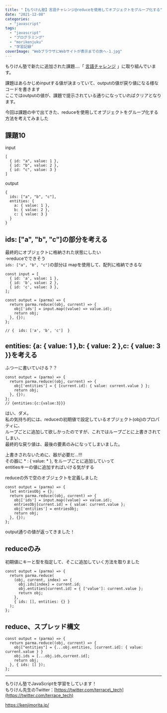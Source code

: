 ```yaml
---
title: "【もりけん塾】言語チャレンジ@reduceを使用してオブジェクトをグループ化する"
date: "2021-12-08"
categories: 
  - "javascript"
tags: 
  - "javascript"
  - "プログラミング"
  - "morikenjuku"
  - "学習記録"
coverImage: "WebブラウザにWebサイトが表示までの旅へ-1.jpg"
---
```


もりけん塾で新たに追加された課題....「 [言語チャレンジ](https://github.com/kenmori/handsonFrontend/blob/master/work/basic/Work.md) 」に取り組んでいます。

課題はあらかじめinputする値が決まっていて、outputの値が戻り値になる様なコードを書きます  
ここではoutputの値が、課題で提示されている通りになっていればクリアとなります。

今回は課題の中で出てきた、reduceを使用してオブジェクトをグループ化する方法を考えてみました

## 課題10

input

```
[
  { id: "a", value: 1 },
  { id: "b", value: 2 },
  { id: "c", value: 3 }
]
```

output

```
{
  ids: ["a", "b", "c"],
  entities: {
    a: { value: 1 },
    b: { value: 2 },
    c: { value: 3 }
  }
}
```

## ids: \["a", "b", "c"\]の部分を考える

最終的にオブジェクトに格納された状態にしたい  
→reduceでできそう  
`ids: ["a", "b", "c"]`の部分は mapを使用して、配列に格納できるな

```
const input = [
  { id: 'a', value: 1 },
  { id: 'b', value: 2 },
  { id: 'c', value: 3 },
];

const output = (parma) => {
  return parma.reduce((obj, current) => {
    obj['ids'] = input.map((value) => value.id);
    return obj;
  }, {});
};

// {  ids: ['a', 'b', 'c']  }
```

## entities: {a: { value: 1 },b: { value: 2 },c: { value: 3 }}を考える

ふつーに書いていける？？

```
const output = (parma) => {
  return parma.reduce((obj, current) => {
    obj['entities'] = { [current.id]: { value: current.value } };
    return obj;
  }, {});
};
// {entities:{c:{value:3}}}
```

はい、ダメ。  
私の気持ち的には、reduceの初期値で設定しているオブジェクト(obj)のプロパティに、  
ループごとに追加して欲しかったのですが、これではループごとに上書きされてしまい、  
最終的な戻り値は、最後の要素のみになってしまいました。

上書きされないために、器が必要だ...!!!  
その器に \* : { value: \* }, をループごとに追加していって  
entitiesキーの値に追加すればいける気がする

reduceの外で空のオブジェクトを定義しました

```
const output = (parma) => {
  let entriesObj = {};
  return parma.reduce((obj, current) => {
    obj['ids'] = input.map((value) => value.id);
    entriesObj[current.id] = { value: current.value };
    obj['entities'] = entriesObj;
    return obj;
  }, {});
};
```

output通りの値が返ってきました！

## reduceのみ

初期値にキーと型を指定して、そこに追加していく方法を取りました

```
const output = (parma) => {
  return parma.reduce(
    (obj, current, index) => {
      obj.ids[index] = current.id;
      obj.entities[current.id] = { ['value']: current.value };
      return obj;
    },
    { ids: [], entities: {} }
  );
};
```

## reduce、スプレッド構文

```
const output = (parma) => {
  return parma.reduce((obj, current) => {
    obj["entities"] = {...obj.entities, [current.id]: { value: current.value } }
    obj.ids = [...obj.ids,current.id];
    return obj;
  }, { ids: [] });
};
```

* * *

もりけん塾でJavaScriptを学習をしています！  
もりけん先生のTwitter：[https://twitter.com/terrace\_tech](https://twitter.com/terrace_tech)

https://kenjimorita.jp/
